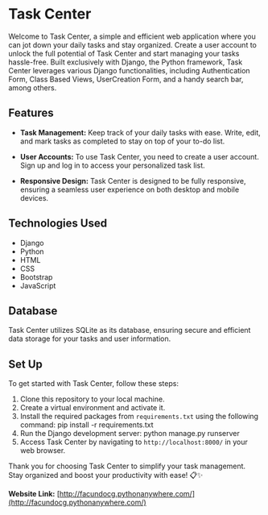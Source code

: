 # Task Center

Welcome to Task Center, a simple and efficient web application where you can jot down your daily tasks and stay organized. Create a user account to unlock the full potential of Task Center and start managing your tasks hassle-free. Built exclusively with Django, the Python framework, Task Center leverages various Django functionalities, including Authentication Form, Class Based Views, UserCreation Form, and a handy search bar, among others.

## Features

- **Task Management:** Keep track of your daily tasks with ease. Write, edit, and mark tasks as completed to stay on top of your to-do list.

- **User Accounts:** To use Task Center, you need to create a user account. Sign up and log in to access your personalized task list.

- **Responsive Design:** Task Center is designed to be fully responsive, ensuring a seamless user experience on both desktop and mobile devices.

## Technologies Used

- Django
- Python
- HTML
- CSS
- Bootstrap
- JavaScript

## Database

Task Center utilizes SQLite as its database, ensuring secure and efficient data storage for your tasks and user information.

## Set Up

To get started with Task Center, follow these steps:

1. Clone this repository to your local machine.
2. Create a virtual environment and activate it.
3. Install the required packages from `requirements.txt` using the following command: pip install -r requirements.txt
4. Run the Django development server: python manage.py runserver
5. Access Task Center by navigating to `http://localhost:8000/` in your web browser.

Thank you for choosing Task Center to simplify your task management. Stay organized and boost your productivity with ease! 📋✨

**Website Link:** [http://facundocg.pythonanywhere.com/](http://facundocg.pythonanywhere.com/)






